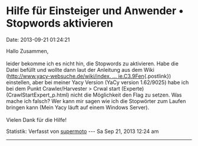 Hilfe für Einsteiger und Anwender • Stopwords aktivieren
========================================================

Date: 2013-09-21 01:24:21

Hallo Zusammen,\
\
leider bekomme ich es nicht hin, die Stopwords zu aktivieren. Habe die
Datei befüllt und wollte dann laut der Anleitung aus dem Wiki
([http://www.yacy-websuche.de/wiki/index. \...
ie.C3.9Fen](http://www.yacy-websuche.de/wiki/index.php/De:CrawlStart_p#Statische_Stop-Words_ausschlie.C3.9Fen){.postlink})
einstellen, aber bei meiner Yacy Version (YaCy version 1.62/9025) habe
ich bei dem Punkt Crawler/Harvester \> Crwal start (Experte)
(CrawlStartExpert\_p.html) nicht die Möglichkeit den Flag zu setzen. Was
mache ich falsch? Wer kann mir sagen wie ich die Stopwörter zum Laufen
bringen kann (Mein Yacy läuft auf einem Windows Server).\
\
Vielen Dank für die Hilfe!

Statistik: Verfasst von
[supermoto](http://forum.yacy-websuche.de/memberlist.php?mode=viewprofile&u=9001)
--- Sa Sep 21, 2013 12:24 am

------------------------------------------------------------------------

